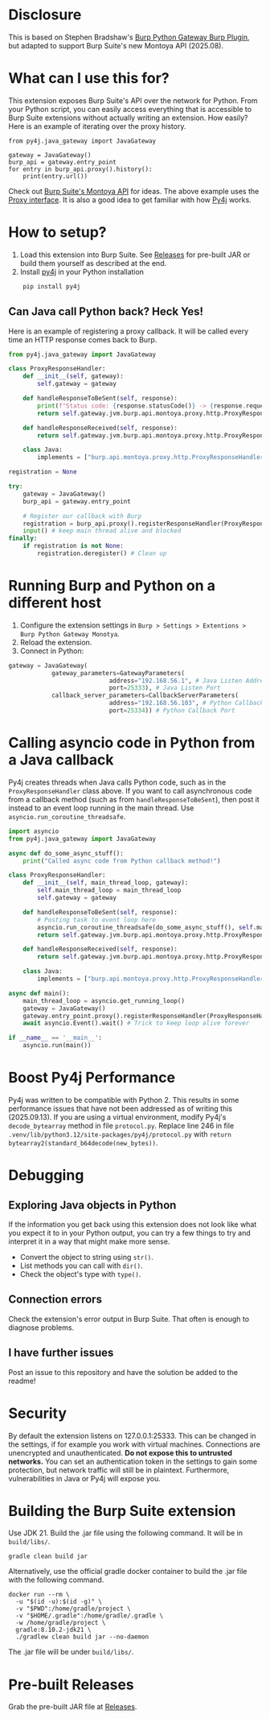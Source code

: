 # Disclosure

This is based on Stephen Bradshaw's [Burp Python Gateway Burp Plugin](https://github.com/stephenbradshaw/BurpPythonGateway), but adapted to support Burp Suite's new Montoya API (2025.08). 

# What can I use this for?

This extension exposes Burp Suite's API over the network for Python. From your Python script, you can easily access everything that is accessible to Burp Suite extensions without actually writing an extension. How easily? Here is an example of iterating over the proxy history.

```
from py4j.java_gateway import JavaGateway

gateway = JavaGateway()
burp_api = gateway.entry_point
for entry in burp_api.proxy().history():
    print(entry.url())
```

Check out [Burp Suite's Montoya API](https://portswigger.github.io/burp-extensions-montoya-api/javadoc/burp/api/montoya/MontoyaApi.html) for ideas. The above example uses the [Proxy interface](https://portswigger.github.io/burp-extensions-montoya-api/javadoc/burp/api/montoya/proxy/Proxy.html). It is also a good idea to get familiar with how [Py4j](https://www.py4j.org/) works.

# How to setup?
1. Load this extension into Burp Suite. See [Releases](https://github.com/PaperTsar/BurpPythonGatewayMontoya/releases) for pre-built JAR  or build them yourself as described at the end.
2. Install [py4j](https://www.py4j.org/) in your Python installation 
```python
    pip install py4j
```

## Can Java call Python back? Heck Yes!
Here is an example of registering a proxy callback. It will be called every time an HTTP response comes back to Burp.

```python
from py4j.java_gateway import JavaGateway

class ProxyResponseHandler:
    def __init__(self, gateway):
        self.gateway = gateway

    def handleResponseToBeSent(self, response):
        print(f"Status code: {response.statusCode()} -> {response.request().url()}")
        return self.gateway.jvm.burp.api.montoya.proxy.http.ProxyResponseToBeSentAction.continueWith(response)

    def handleResponseReceived(self, response):
        return self.gateway.jvm.burp.api.montoya.proxy.http.ProxyResponseReceivedAction.continueWith(response)

    class Java:
        implements = ["burp.api.montoya.proxy.http.ProxyResponseHandler"]

registration = None

try:
    gateway = JavaGateway()
    burp_api = gateway.entry_point

    # Register our callback with Burp
    registration = burp_api.proxy().registerResponseHandler(ProxyResponseHandler(gateway))
    input() # keep main thread alive and blocked
finally:
    if registration is not None:
        registration.deregister() # Clean up
```

# Running Burp and Python on a different host
1. Configure the extension settings in `Burp > Settings > Extentions > Burp Python Gateway Monotya`.
2. Reload the extension.
3. Connect in Python:
```python
gateway = JavaGateway(
            gateway_parameters=GatewayParameters(
                            address="192.168.56.1", # Java Listen Address (IP Where Burp is reachable)
                            port=25333), # Java Listen Port
            callback_server_parameters=CallbackServerParameters(
                            address="192.168.56.103", # Python Callback Address (IP Where Python is reachable)
                            port=25334)) # Python Callback Port
```

# Calling asyncio code in Python from a Java callback 

Py4j creates threads when Java calls Python code, such as in the `ProxyResponseHandler` class above. If you want to call asynchronous code from a callback method (such as from `handleResponseToBeSent`), then post it instead to an event loop running in the main thread. Use `asyncio.run_coroutine_threadsafe`.

```python
import asyncio
from py4j.java_gateway import JavaGateway

async def do_some_async_stuff():
    print("Called async code from Python callback method!")

class ProxyResponseHandler:
    def __init__(self, main_thread_loop, gateway):
        self.main_thread_loop = main_thread_loop
        self.gateway = gateway

    def handleResponseToBeSent(self, response):
        # Posting task to event loop here
        asyncio.run_coroutine_threadsafe(do_some_async_stuff(), self.main_thread_loop)
        return self.gateway.jvm.burp.api.montoya.proxy.http.ProxyResponseToBeSentAction.continueWith(response)

    def handleResponseReceived(self, response):
        return self.gateway.jvm.burp.api.montoya.proxy.http.ProxyResponseReceivedAction.continueWith(response)

    class Java:
        implements = ["burp.api.montoya.proxy.http.ProxyResponseHandler"]

async def main():
    main_thread_loop = asyncio.get_running_loop()
    gateway = JavaGateway()
    gateway.entry_point.proxy().registerResponseHandler(ProxyResponseHandler(main_thread_loop, gateway))
    await asyncio.Event().wait() # Trick to keep loop alive forever

if __name__ == '__main__':
    asyncio.run(main())
```

# Boost Py4j Performance
Py4j was written to be compatible with Python 2. This results in some performance issues that have not been addressed as of writing this (2025.09.13). If you are using a virtual environment, modify Py4j's `decode_bytearray` method in file `protocol.py`. Replace line 246 in file `.venv/lib/python3.12/site-packages/py4j/protocol.py` with `return bytearray2(standard_b64decode(new_bytes))`. 

# Debugging

## Exploring Java objects in Python 

If the information you get back using this extension does not look like what you expect it to in your Python output, you can try a few things to try and interpret it in a way that might make more sense.
- Convert the object to string using `str()`.
- List methods you can call with `dir()`.
- Check the object's type with `type()`.

## Connection errors 
Check the extension's  error output in Burp Suite. That often is enough to diagnose problems.

## I have further issues
Post an issue to this repository and have the solution be added to the readme!

# Security
By default the extension listens on 127.0.0.1:25333. This can be changed in the settings, if for example you work with virtual machines. Connections are unencrypted and unauthenticated. **Do not expose this to untrusted networks.** You can set an authentication token in the settings to gain some protection, but network traffic will still be in plaintext. Furthermore, vulnerabilities in Java or Py4j will expose you.

# Building the Burp Suite extension

Use JDK 21. Build the .jar file using the following command. It will be in `build/libs/`.

    gradle clean build jar

Alternatively, use the official gradle docker container to build the .jar file with the following command.

```
docker run --rm \
  -u "$(id -u):$(id -g)" \
  -v "$PWD":/home/gradle/project \
  -v "$HOME/.gradle":/home/gradle/.gradle \
  -w /home/gradle/project \
  gradle:8.10.2-jdk21 \
  ./gradlew clean build jar --no-daemon
```

The .jar file will be under `build/libs/`.

# Pre-built Releases

Grab the pre-built JAR file at [Releases](https://github.com/PaperTsar/BurpPythonGatewayMontoya/releases).